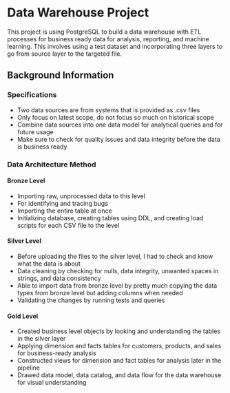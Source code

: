 # Data Warehouse Project
This project is using PostgreSQL to build a data warehouse with ETL processes for business ready data for analysis, reporting, and machine learning. This involves using a test dataset and incorporating three layers to go from source layer to the targeted file.

## Background Information
### Specifications
- Two data sources are from systems that is provided as .csv files
- Only focus on latest scope, do not focus so much on historical scope
- Combine data sources into one data model for analytical queries and for future usage
- Make sure to check for quality issues and data integrity before the data is business ready

### Data Architecture Method
#### Bronze Level
- Importing raw, unprocessed data to this level
- For identifying and tracing bugs
- Importing the entire table at once
- Initializing database, creating tables using DDL, and creating load scripts for each CSV file to the level

#### Silver Level
- Before uploading the files to the silver level, I had to check and know what the data is about
- Data cleaning by checking for nulls, data integrity, unwanted spaces in strings, and data consistency
- Able to import data from bronze level by pretty much copying the data types from bronze level but adding columns when needed
- Validating the changes by running tests and queries

#### Gold Level
- Created business level objects by looking and understanding the tables in the silver layer
- Applying dimension and facts tables for customers, products, and sales for business-ready analysis
- Constructed views for dimension and fact tables for analysis later in the pipeline
- Drawed data model, data catalog, and data flow for the data warehouse for visual understanding

